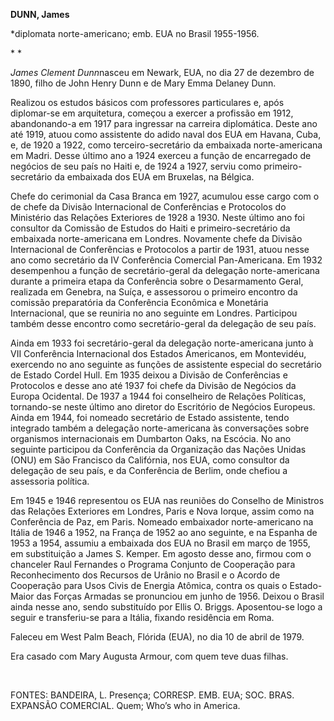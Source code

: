**DUNN, James**

\*diplomata norte-americano; emb. EUA no Brasil 1955-1956.

* *

*James Clement Dunn*nasceu em Newark, EUA, no dia 27 de dezembro de
1890, filho de John Henry Dunn e de Mary Emma Delaney Dunn.

Realizou os estudos básicos com professores particulares e, após
diplomar-se em arquitetura, começou a exercer a profissão em 1912,
abandonando-a em 1917 para ingressar na carreira diplomática. Deste ano
até 1919, atuou como assistente do adido naval dos EUA em Havana, Cuba,
e, de 1920 a 1922, como terceiro-secretário da embaixada norte-americana
em Madri. Desse último ano a 1924 exerceu a função de encarregado de
negócios de seu país no Haiti e, de 1924 a 1927, serviu como
primeiro-secretário da embaixada dos EUA em Bruxelas, na Bélgica.

Chefe do cerimonial da Casa Branca em 1927, acumulou esse cargo com o de
chefe da Divisão Internacional de Conferências e Protocolos do
Ministério das Relações Exteriores de 1928 a 1930. Neste último ano foi
consultor da Comissão de Estudos do Haiti e primeiro-secretário da
embaixada norte-americana em Londres. Novamente chefe da Divisão
Internacional de Conferências e Protocolos a partir de 1931, atuou nesse
ano como secretário da IV Conferência Comercial Pan-Americana. Em 1932
desempenhou a função de secretário-geral da delegação norte-americana
durante a primeira etapa da Conferência sobre o Desarmamento Geral,
realizada em Genebra, na Suíça, e assessorou o primeiro encontro da
comissão preparatória da Conferência Econômica e Monetária
Internacional, que se reuniria no ano seguinte em Londres. Participou
também desse encontro como secretário-geral da delegação de seu país.

Ainda em 1933 foi secretário-geral da delegação norte-americana junto à
VII Conferência Internacional dos Estados Americanos, em Montevidéu,
exercendo no ano seguinte as funções de assistente especial do
secretário de Estado Cordel Hull. Em 1935 deixou a Divisão de
Conferências e Protocolos e desse ano até 1937 foi chefe da Divisão de
Negócios da Europa Ocidental. De 1937 a 1944 foi conselheiro de Relações
Políticas, tornando-se neste último ano diretor do Escritório de
Negócios Europeus. Ainda em 1944, foi nomeado secretário de Estado
assistente, tendo integrado também a delegação norte-americana às
conversações sobre organismos internacionais em Dumbarton Oaks, na
Escócia. No ano seguinte participou da Conferência da Organização das
Nações Unidas (ONU) em São Francisco da Califórnia, nos EUA, como
consultor da delegação de seu país, e da Conferência de Berlim, onde
chefiou a assessoria política.

Em 1945 e 1946 representou os EUA nas reuniões do Conselho de Ministros
das Relações Exteriores em Londres, Paris e Nova Iorque, assim como na
Conferência de Paz, em Paris. Nomeado embaixador norte-americano na
Itália de 1946 a 1952, na França de 1952 ao ano seguinte, e na Espanha
de 1953 a 1954, assumiu a embaixada dos EUA no Brasil em março de 1955,
em substituição a James S. Kemper. Em agosto desse ano, firmou com o
chanceler Raul Fernandes o Programa Conjunto de Cooperação para
Reconhecimento dos Recursos de Urânio no Brasil e o Acordo de Cooperação
para Usos Civis de Energia Atômica, contra os quais o Estado-Maior das
Forças Armadas se pronunciou em junho de 1956. Deixou o Brasil ainda
nesse ano, sendo substituído por Ellis O. Briggs. Aposentou-se logo a
seguir e transferiu-se para a Itália, fixando residência em Roma.

Faleceu em West Palm Beach, Flórida (EUA), no dia 10 de abril de 1979.

Era casado com Mary Augusta Armour, com quem teve duas filhas.

 

FONTES: BANDEIRA, L. Presença; CORRESP. EMB. EUA; SOC. BRAS. EXPANSÃO
COMERCIAL. Quem; Who’s who in America.

 
